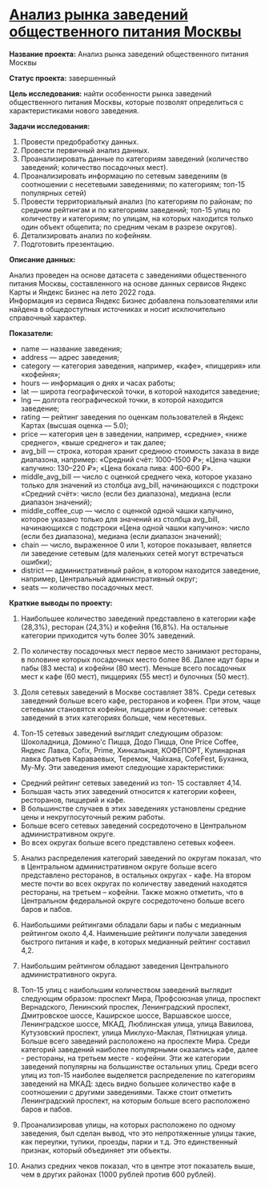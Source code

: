 # [Анализ рынка заведений общественного питания Москвы](https://github.com/AnnaBulkina/Data-Analytics-Projects/blob/main/DA_food-service/food_service.ipynb "Анализ рынка заведений общественного питания Москвы")

**Название проекта:** Анализ рынка заведений общественного питания Москвы

**Статус проекта:** завершенный

**Цель исследования:** найти особенности рынка заведений общественного питания Москвы, которые позволят определиться с характеристиками нового заведения.

**Задачи исследования:**
1. Провести предобработку данных.
2. Провести первичный анализ данных.
3. Проанализировать данные по категориям заведений (количество заведений; количество посадочных мест).
4. Проанализировать информацию по сетевым заведениям (в соотношении с несетевыми заведениями; по категориям; топ-15 популярных сетей)
5. Провести территориальный анализ (по категориям по районам; по средним рейтингам и по категориям заведений; топ-15 улиц по количеству и категориям; по улицам, на которых находится только один объект общепита; по средним чекам в разрезе округов).
6. Детализировать анализ по кофейням.
7. Подготовить презентацию.

**Описание данных:**

Анализ проведен на основе датасета с заведениями общественного питания Москвы, составленного на основе данных сервисов Яндекс Карты и Яндекс Бизнес на лето 2022 года.  
Информация из сервиса Яндекс Бизнес добавлена пользователями или найдена в общедоступных источниках и носит исключительно справочный характер.

**Показатели:**

- name — название заведения;
- address — адрес заведения;
- category — категория заведения, например, «кафе», «пиццерия» или «кофейня»;
- hours — информация о днях и часах работы;
- lat — широта географической точки, в которой находится заведение;
- lng — долгота географической точки, в которой находится заведение;
- rating — рейтинг заведения по оценкам пользователей в Яндекс Картах (высшая оценка — 5.0);
- price — категория цен в заведении, например, «средние», «ниже среднего», «выше среднего» и так далее;
- avg_bill — строка, которая хранит среднюю стоимость заказа в виде диапазона, например: «Средний счёт: 1000–1500 ₽»; «Цена чашки капучино: 130–220 ₽»; «Цена бокала пива: 400–600 ₽».
- middle_avg_bill — число с оценкой среднего чека, которое указано только для значений из столбца avg_bill, начинающихся с подстроки «Средний счёт»: число (если без диапазона), медиана (если диапазон значений);
- middle_coffee_cup — число с оценкой одной чашки капучино, которое указано только для значений из столбца avg_bill, начинающихся с подстроки «Цена одной чашки капучино»: число (если без диапазона), медиана (если диапазон значений);
- chain — число, выраженное 0 или 1, которое показывает, является ли заведение сетевым (для маленьких сетей могут встречаться ошибки);
- district — административный район, в котором находится заведение, например, Центральный административный округ;
- seats — количество посадочных мест.

**Краткие выводы по проекту:**

1. Наибольшее количество заведений представлено в категории кафе (28,3%), ресторан (24,3%) и кофейня (16,8%). На остальные категории приходится чуть более 30% заведений.  


2. По количеству посадочных мест первое место занимают рестораны, в половине которых посадочных место более 86. Далее идут бары и пабы (83 места) и кофейни (80 мест). Меньше всего посадочных мест к кафе (60 мест), пиццериях (55 мест) и булочных (50 мест).


3. Доля сетевых заведений в Москве составляет 38%. Среди сетевых заведений больше всего кафе, ресторанов и кофеен.  При этом, чаще сетевыми становятся кофейни, пиццерии и булочные: сетевых заведений в этих категориях больше, чем несетевых.  


4.  Топ-15 сетевых заведений выглядит следующим образом: Шоколадница, Домино'с Пицца, Додо Пицца, One Price Coffee, Яндекс Лавка, Cofix, Prime, Хинкальная, КОФЕПОРТ, Кулинарная лавка братьев Караваевых, Теремок, Чайхана, CofeFest, Буханка, Му-Му.
Эти заведения имеют следующие характеристики:
- Средний рейтинг сетевых заведений из топ- 15 составляет 4,14.
- Большая часть этих заведений относится к категории кофеен, ресторанов, пиццерий и кафе.
- В большинстве случаев в этих заведениях установлены средние цены и некруглосуточный режим работы.
- Больше всего сетевых заведений сосредоточено в Центральном административном округе.
- Во всех округах больше всего представлено сетевых кофеен.  


5. Анализ распределения категорий заведений по округам показал, что в Центральном административном округе больше всего представлено ресторанов, в остальных округах - кафе. На втором месте почти во всех округах по количеству заведений находятся рестораны, на третьем – кофейни. Также можно отметить, что в Центральном федеральной округе сосредоточено больше всего баров и пабов.  


6. Наибольшими рейтингами обладали бары и пабы с медианным рейтингом около 4,4. Наименьшие рейтинги получали заведения быстрого питания и кафе, в которых медианный рейтинг составил 4,2.  


7. Наибольшим рейтингом обладают заведения Центрального административного округа.  


8. Топ-15 улиц с наибольшим количеством заведений выглядит следующим образом: проспект Мира, Профсоюзная улица, проспект Вернадского, Ленинский проспек, Ленинградский проспект, Дмитровское шоссе, Каширское шоссе, Варшавское шоссе, Ленинградское шоссе, МКАД, Люблинская улица, улица Вавилова, Кутузовский проспект, улица Миклухо-Маклая, Пятницкая улица.
Больше всего заведений расположено на проспекте Мира. Среди категорий заведений наиболее популярными оказались кафе, далее - рестораны, на третьем месте - кофейни. Эти же категории заведений популярны на большинстве остальных улиц.
Среди всего улиц из топ-15 наиболее выделяется распределение по категориям заведений на МКАД: здесь видно большее количество кафе в соотношении с другими заведениями.
Также стоит отметить Ленинградский проспект, на которым больше всего расположено баров и пабов.  


9. Проанализировав улицы, на которых расположено по одному заведения, был сделан вывод, что это непротяженные улицы такие, как переулки, тупики, проезды, парки и т.д. Это единственный признак, который объединяет эти объекты.  


10. Анализ средних чеков показал, что в центре этот показатель выше, чем в других районах (1000 рублей против 600 рублей).
